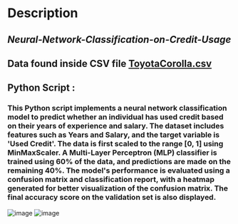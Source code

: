 # Description
## *Neural-Network-Classification-on-Credit-Usage*
## Data found inside CSV file [ToyotaCorolla.csv](https://github.com/user-attachments/files/18607138/ToyotaCorolla.csv)
## Python Script :



### This Python script implements a neural network classification model to predict whether an individual has used credit based on their years of experience and salary. The dataset includes features such as Years and Salary, and the target variable is 'Used Credit'. The data is first scaled to the range [0, 1] using MinMaxScaler. A Multi-Layer Perceptron (MLP) classifier is trained using 60% of the data, and predictions are made on the remaining 40%. The model's performance is evaluated using a confusion matrix and classification report, with a heatmap generated for better visualization of the confusion matrix. The final accuracy score on the validation set is also displayed.

![image](https://github.com/user-attachments/assets/eca28450-1f23-4c7e-9998-d450465b048d)
![image](https://github.com/user-attachments/assets/8da998f9-b770-4491-886f-a13b45b3a2d5)

